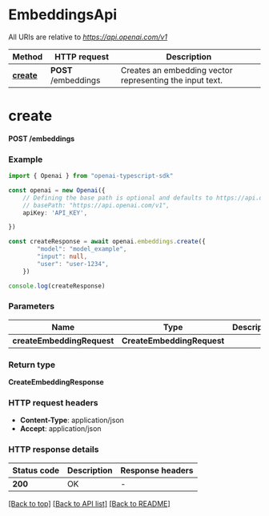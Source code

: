 # EmbeddingsApi

All URIs are relative to *https://api.openai.com/v1*

Method | HTTP request | Description
------------- | ------------- | -------------
[**create**](EmbeddingsApi.md#create) | **POST** /embeddings | Creates an embedding vector representing the input text.


# **create**

#### **POST** /embeddings


### Example


```typescript
import { Openai } from "openai-typescript-sdk"

const openai = new Openai({
    // Defining the base path is optional and defaults to https://api.openai.com/v1
    // basePath: "https://api.openai.com/v1",
    apiKey: 'API_KEY',

})

const createResponse = await openai.embeddings.create({
        "model": "model_example",
        "input": null,
        "user": "user-1234",
    })

console.log(createResponse)

```


### Parameters

Name | Type | Description  | Notes
------------- | ------------- | ------------- | -------------
 **createEmbeddingRequest** | **CreateEmbeddingRequest**|  |


### Return type

**CreateEmbeddingResponse**

### HTTP request headers

 - **Content-Type**: application/json
 - **Accept**: application/json


### HTTP response details
| Status code | Description | Response headers |
|-------------|-------------|------------------|
**200** | OK |  -  |

[[Back to top]](#) [[Back to API list]](../README.md#documentation-for-api-endpoints) [[Back to README]](../README.md)


